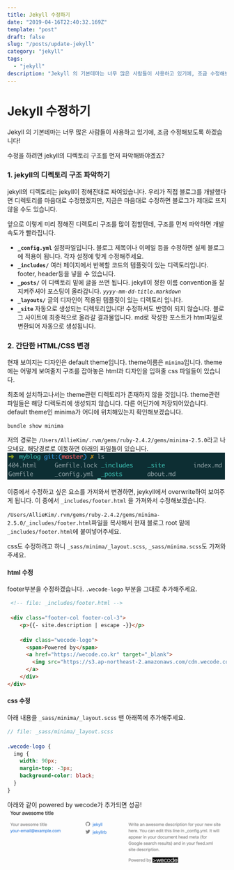 ```yaml
---
title: Jekyll 수정하기
date: "2019-04-16T22:40:32.169Z"
template: "post"
draft: false
slug: "/posts/update-jekyll"
category: "jekyll"
tags:
  - "jekyll"
description: "Jekyll 의 기본테마는 너무 많은 사람들이 사용하고 있기에, 조금 수정해보도록 하겠습니다!"
---
```


# Jekyll 수정하기

Jekyll 의 기본테마는 너무 많은 사람들이 사용하고 있기에, 조금 수정해보도록 하겠습니다!

수정을 하려면 jekyll의 디렉토리 구조를 먼저 파악해봐야겠죠?

### 1. jekyll의 디렉토리 구조 파악하기
jekyll의 디렉토리는 jekyll이 정해진대로 짜여있습니다.
우리가 직접 블로그를 개발했다면 디렉토리를 마음대로 수정했겠지만, 지금은 마음대로 수정하면 블로그가 제대로 뜨지 않을 수도 있습니다.

앞으로 이렇게 미리 정해진 디렉토리 구조를 많이 접할텐데, 구조를 먼저 파악하면 개발 속도가 빨라집니다.

* **`_config.yml`** 설정파일입니다. 블로그 제목이나 이메일 등을 수정하면 실제 블로그에 적용이 됩니다. 각자 설정에 맞게 수정해주세요.
* **`_includes/`** 여러 페이지에서 반복할 코드의 템플릿이 있는 디렉토리입니다. footer, header등을 넣을 수 있습니다.
* **`_posts/`** 이 디렉토리 밑에 글을 쓰면 됩니다. jekyll이 정한 이름 convention을 잘 지켜주셔야 포스팅이 올라갑니다. _`yyyy-mm-dd-title.markdown`_
* **`_layouts/`** 글의 디자인이 적용된 템플릿이 있는 디렉토리 입니다.
* **`_site`** 자동으로 생성되는 디렉토리입니다! 수정하셔도 반영이 되지 않습니다. 블로그 사이트에 최종적으로 올라갈 결과물입니다. md로 작성한 포스트가 html파일로 변환되어 자동으로 생성됩니다.

### 2. 간단한 HTML/CSS 변경

현재 보여지는 디자인은 default theme입니다. theme이름은 `minima`입니다. theme에는 어떻게 보여줄지 구조를 잡아놓은 html과 디자인을 입혀줄 css 파일들이 있습니다.

최초에 설치하고나서는 theme관련 디렉토리가 존재하지 않을 것입니다. theme관련 파일들은 해당 디렉토리에 생성되지 않습니다. 다른 어딘가에 저장되어있습니다. default theme인 minima가 어디에 위치해있는지 확인해보겠습니다.

```
bundle show minima
```

저의 경로는 `/Users/AllieKim/.rvm/gems/ruby-2.4.2/gems/minima-2.5.0`라고 나오네요.
해당경로로 이동하면 아래의 파일들이 있습니다.
<img src="/media/190227-3.png" width="500"/>

이중에서 수정하고 싶은 요소를 가져와서 변경하면, jeykyll에서 overwrite하여 보여주게 됩니다.
이 중에서 `_includes/footer.html` 을 가져와서 수정해보겠습니다.

`/Users/AllieKim/.rvm/gems/ruby-2.4.2/gems/minima-2.5.0/_includes/footer.html`파일을 복사해서 현재 블로그 root 밑에 `_includes/footer.html`에 붙여넣어주세요.

css도 수정하려고 하니 `_sass/minima/_layout.scss`, `_sass/minima.scss`도 가져와주세요.


#### html 수정
footer부분을 수정하겠습니다. `.wecode-logo` 부분을 그대로 추가해주세요.
```html
 <!-- file: _includes/footer.html -->

 <div class="footer-col footer-col-3">
    <p>{{- site.description | escape -}}</p>

    <div class="wecode-logo">
      <span>Powered by</span>
      <a href="https://wecode.co.kr" target="_blank">
        <img src="https://s3.ap-northeast-2.amazonaws.com/cdn.wecode.co.kr/logo/wecode_logo.png" alt="wecode" />
      </a>
    </div>
</div>
```

#### css 수정
아래 내용을 `_sass/minima/_layout.scss` 맨 아래쪽에 추가해주세요.
```scss
// file: _sass/minima/_layout.scss

.wecode-logo {
  img {
    width: 90px;
    margin-top: -3px;
    background-color: black;
  }
}
```
아래와 같이 powered by wecode가 추가되면 성공!
![](/media/190416-2-1.png)
